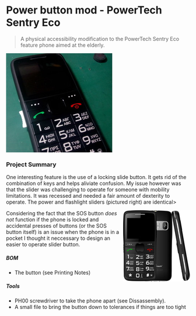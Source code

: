 # Power button mod - PowerTech Sentry Eco
> A physical accessibility modification to the PowerTech Sentry Eco feature phone aimed at the elderly.

<img align="center" src="./images/11-final.jpg" title="Modded phone">

### Project Summary
<p allign="left"
The PowerTech Sentry Eco (PTse) is a fairly popular choice of a feature phone for the elderly in my country. It is not without its problems but the implementation of a couple of features and decent localization puts it a step above other OEM solutions. Coupled with an affordable price it is used pretty widely. 

One interesting feature is the use of a locking slide button. It gets rid of the combination of keys and helps aliviate confusion. My issue however was that the slider was challenging to operate for someone with mobility limitations. It was recessed and needed a fair amount of dexterity to operate. The power and flashlight sliders (pictured right) are identical>

<img align="right" src="./images/00-stock.jpg" title="Stock phone">

Considering the fact that the SOS button _does not_ function if the phone is locked and accidental presses of buttons (or the SOS button itself) is an issue when the phone is in a pocket I thought it neccessary to design an easier to operate slider button.

##### BOM

* The button (see Printing Notes)

##### Tools
*  PH00 screwdriver to take the phone apart (see Dissassembly). 
*  A small file to bring the button down to tolerances if things are too tight 


